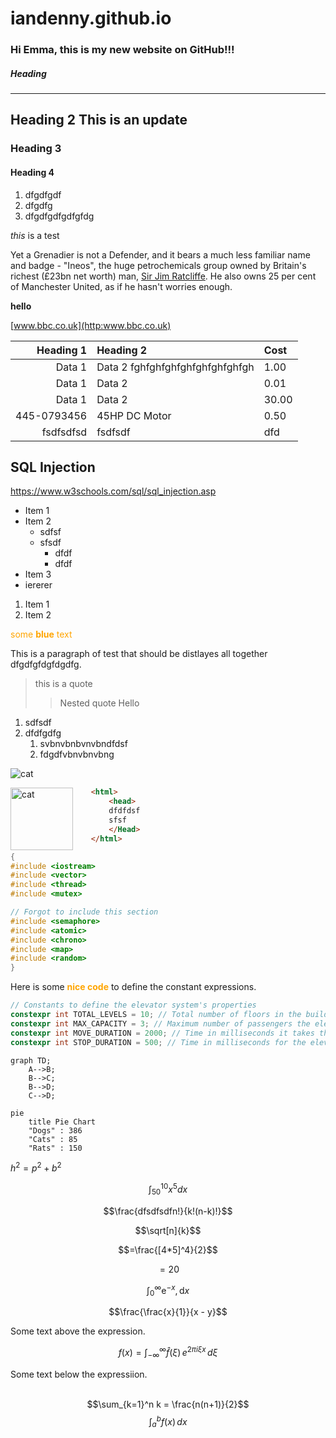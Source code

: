 # iandenny.github.io

### Hi Emma, this is my new website on GitHub!!!

##### Heading
---
## Heading 2 This is an update

### Heading 3

#### Heading 4

1. dfgdfgdf
2. dfgdfg
1. dfgdfgdfgdfgfdg


*this* is a test

Yet a Grenadier is not a Defender, and it bears a much less familiar name and badge - "Ineos", the huge petrochemicals group owned by Britain's richest (£23bn net worth) man, [Sir Jim Ratcliffe](https://ineosgrenadier.com/en/gb/). He also owns 25 per cent of Manchester United, as if he hasn't worries enough.

**hello**

[www.bbc.co.uk](http:www.bbc.co.uk)

|Heading 1|Heading 2|Cost|
|---------:|:---------|:---|
| Data 1 | Data 2 fghfghfghfghfghfghfghfgh |1.00|
| Data 1 | Data 2  |0.01|
| Data 1 | Data 2  |30.00|
| 445-0793456 | 45HP DC Motor |0.50|
|fsdfsdfsd|fsdfsdf|dfd

## SQL Injection

https://www.w3schools.com/sql/sql_injection.asp



- Item 1
- Item 2
    - sdfsf
    - sfsdf
        - dfdf
        - dfdf
- Item 3
- iererer

1. Item 1
2. Item 2

<span style="color:orange"> some **blue** text</span>

This is a paragraph of test that 
should be distlayes all together
dfgdfgfdgfdgdfg.

> this is a quote
>
>>Nested quote
>> Hello

1. sdfsdf
2. dfdfgdfg
    1. svbnvbnbvnvbndfdsf
    2. fdgdfvbnvbnvbng

![cat](yawn.png)

<img src="yawn.png" alt="cat" style="width:100px;height:auto;float:left">


~~~html
    <html>
        <head>
        dfdfdsf
        sfsf
        </Head>
    </html>
~~~

~~~C++
{
#include <iostream>
#include <vector>
#include <thread>
#include <mutex>

// Forgot to include this section
#include <semaphore>
#include <atomic>
#include <chrono>
#include <map>
#include <random>
}
~~~

Here is some
<span style="color:orange">**nice code**</span>
to define the constant expressions.

~~~C++
// Constants to define the elevator system's properties
constexpr int TOTAL_LEVELS = 10; // Total number of floors in the building
constexpr int MAX_CAPACITY = 3; // Maximum number of passengers the elevator can hold
constexpr int MOVE_DURATION = 2000; // Time in milliseconds it takes the elevator to move between floors
constexpr int STOP_DURATION = 500; // Time in milliseconds for the elevator to stop at a floor (not used here)
~~~

```mermaid
graph TD;
    A-->B;
    B-->C;
    B-->D;
    C-->D;
```

```mermaid
pie
    title Pie Chart
    "Dogs" : 386
    "Cats" : 85
    "Rats" : 150 
```

$h^2=p^2+b^2$

$$
\int_{50}^{10} x^5 dx
$$

$$\frac{dfsdfsdfn!}{k!(n-k)!}$$

$$\sqrt[n]{k}$$

$$=\frac{[4*5]^4}{2}$$

$$=20$$

$$\int_0^\infty \mathrm{e}^{-x},\mathrm{d}x$$

$$\frac{\frac{x}{1}}{x - y}$$

Some text above the expression.

$$ f(x) = \int_{-\infty}^\infty
    \hat f(\xi)\,e^{2 \pi i \xi x}
    \,d\xi $$

Some text below the expressiion.
<br>
<br>

$$\sum_{k=1}^n k = \frac{n(n+1)}{2}$$
$$\int_a^b f(x)\,dx$$

